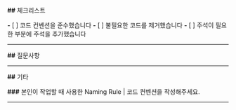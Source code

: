 **##** 체크리스트

**-** [ ] 코드 컨벤션을 준수했습니다
**-** [ ] 불필요한 코드를 제거했습니다
**-** [ ] 주석이 필요한 부분에 주석을 추가했습니다

---

**##** 질문사항

---

**##** 기타

**###** 본인이 작업할 때 사용한 Naming Rule | 코드 컨벤션을 작성해주세요.

---
